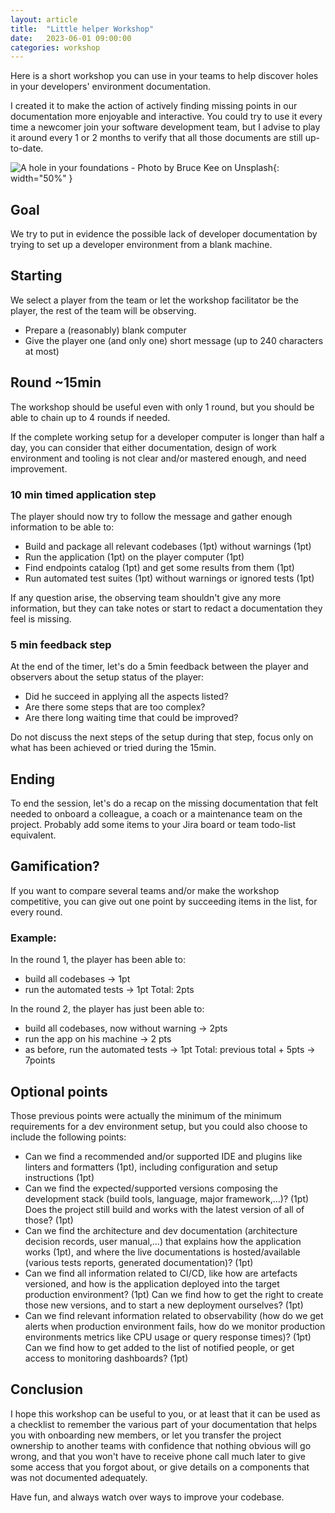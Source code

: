 ```yaml
---
layout: article
title:  "Little helper Workshop"
date:   2023-06-01 09:00:00
categories: workshop
---
```

Here is a short workshop you can use in your teams to help discover holes in
 your developers' environment documentation.

I created it to make the action of actively finding missing points in our
 documentation more enjoyable and interactive. You could try to use it every
 time a newcomer join your software development team, but I advise to play it
 around every 1 or 2 months to verify that all those documents are still
 up-to-date.

![A hole in your foundations - Photo by Bruce Kee on Unsplash](https://cdn-images-1.medium.com/max/1000/0*yeZKGhbmElPAiCgB "A hole in your foundations - Photo by Bruce Kee on Unsplash"){: width="50%" }

## Goal
We try to put in evidence the possible lack of developer documentation by
 trying to set up a developer environment from a blank machine.

## Starting
We select a player from the team or let the workshop facilitator be the player,
 the rest of the team will be observing.

- Prepare a (reasonably) blank computer
- Give the player one (and only one) short message (up to 240 characters at
 most)

## Round ~15min
The workshop should be useful even with only 1 round, but you should be able to
 chain up to 4 rounds if needed.

If the complete working setup for a developer computer is longer than half a
 day, you can consider that either documentation, design of work environment
 and tooling is not clear and/or mastered enough, and need improvement.

### 10 min timed application step
The player should now try to follow the message and gather enough information
 to be able to:

- Build and package all relevant codebases (1pt) without warnings (1pt)
- Run the application (1pt) on the player computer (1pt)
- Find endpoints catalog (1pt) and get some results from them (1pt)
- Run automated test suites (1pt) without warnings or ignored tests (1pt)

If any question arise, the observing team shouldn't give any more information,
 but they can take notes or start to redact a documentation they feel is
 missing.

### 5 min feedback step
At the end of the timer, let's do a 5min feedback between the player and
 observers about the setup status of the player:

- Did he succeed in applying all the aspects listed?
- Are there some steps that are too complex?
- Are there long waiting time that could be improved?

Do not discuss the next steps of the setup during that step, focus only on what
 has been achieved or tried during the 15min.

## Ending
To end the session, let's do a recap on the missing documentation that felt
 needed to onboard a colleague, a coach or a maintenance team on the project.
 Probably add some items to your Jira board or team todo-list equivalent.

## Gamification?
If you want to compare several teams and/or make the workshop competitive, you
 can give out one point by succeeding items in the list, for every round.

### Example:

In the round 1, the player has been able to:
- build all codebases → 1pt
- run the automated tests → 1pt
Total: 2pts

In the round 2, the player has just been able to:
- build all codebases, now without warning → 2pts
- run the app on his machine → 2 pts
- as before, run the automated tests → 1pt
Total: previous total + 5pts → 7points

## Optional points
Those previous points were actually the minimum of the minimum requirements for
 a dev environment setup, but you could also choose to include the following
 points:
- Can we find a recommended and/or supported IDE and plugins like linters and
 formatters (1pt), including configuration and setup instructions (1pt)
- Can we find the expected/supported versions composing the development stack
 (build tools, language, major framework,…)? (1pt) Does the project still build
 and works with the latest version of all of those? (1pt)
- Can we find the architecture and dev documentation (architecture decision
 records, user manual,…) that explains how the application works (1pt), and
 where the live documentations is hosted/available (various tests reports,
 generated documentation)? (1pt)
- Can we find all information related to CI/CD, like how are artefacts
 versioned, and how is the application deployed into the target production
 environment? (1pt) Can we find how to get the right to create those new
 versions, and to start a new deployment ourselves? (1pt)
- Can we find relevant information related to observability (how do we get
 alerts when production environment fails, how do we monitor production
 environments metrics like CPU usage or query response times)? (1pt) Can we
 find how to get added to the list of notified people, or get access to
 monitoring dashboards? (1pt)

## Conclusion
I hope this workshop can be useful to you, or at least that it can be used as a
 checklist to remember the various part of your documentation that helps you
 with onboarding new members, or let you transfer the project ownership to
 another teams with confidence that nothing obvious will go wrong, and that you
 won't have to receive phone call much later to give some access that you
 forgot about, or give details on a components that was not documented
 adequately.

Have fun, and always watch over ways to improve your codebase.